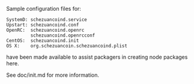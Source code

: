 Sample configuration files for:
```
SystemD: schezuancoind.service
Upstart: schezuancoind.conf
OpenRC:  schezuancoind.openrc
         schezuancoind.openrcconf
CentOS:  schezuancoind.init
OS X:    org.schezuancoin.schezuancoind.plist
```
have been made available to assist packagers in creating node packages here.

See doc/init.md for more information.
